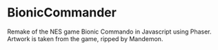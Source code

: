 # BionicCommander

Remake of the NES game Bionic Commando in Javascript using Phaser.
Artwork is taken from the game, ripped by Mandemon.
